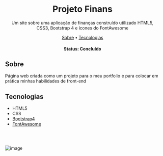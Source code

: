 <h1 align="center">
  <br>
  Projeto Finans
  <br>
</h1>

<p align="center"> Um site sobre uma aplicação de finanças construído utilizado HTML5, CSS3, Bootstrap 4 e ícones do FontAwesome <p>

<p align="center">
 <a href="#sobre">Sobre</a> •
 <a href="#tecnologias">Tecnologias</a> 
</p>

<h4 align="center"> 
	 Status: Concluído
</h4>

## Sobre

Página web criada como um projeto para o meu portfolio e para colocar em prática minhas habilidades de front-end

## **Tecnologias**

- HTML5
- CSS
- [Bootstrap4](https://getbootstrap.com/docs/4.0/getting-started/introduction/)
- [FontAwesome](https://fontawesome.com/)

<br><br>

![image](https://user-images.githubusercontent.com/44476242/111631339-09aac300-87d2-11eb-9969-3e07becd80a6.png)

